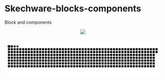 # Skechware-blocks-components
Block and components
<div align="center">
  <img height="200" src="https://avatars.githubusercontent.com/u/81916613?s=200&v=4"  />
</div>

###
<div aling="center">


 <img src="asist/snake.svg" alt="Snake animation" /> 
</div>


###
